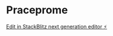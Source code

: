 # Praceprome

[Edit in StackBlitz next generation editor ⚡️](https://stackblitz.com/~/github.com/HellDexter/Praceprome)
